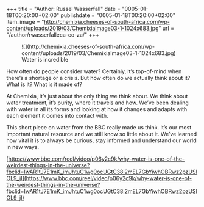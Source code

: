 +++
title = "Author: Russel Wasserfall"
date = "0005-01-18T00:20:00+02:00"
publishdate = "0005-01-18T00:20:00+02:00"
item_image = "http://chemixia.cheeses-of-south-africa.com/wp-content/uploads/2019/03/ChemixiaImage03-1-1024x683.jpg"
url = "/author/rwasserfalleca-co-za/"
+++

<figure class="wp-block-image">![](http://chemixia.cheeses-of-south-africa.com/wp-content/uploads/2019/03/ChemixiaImage03-1-1024x683.jpg)

<figcaption>Water is incredible</figcaption>

</figure>

How often do people consider water? Certainly, it’s top-of-mind when there’s a shortage or a crisis. But how often do we actually think about it? What is it? What is it made of?

At Chemixia, it’s just about the only thing we think about. We think about water treatment, it’s purity, where it travels and how. We’ve been dealing with water in all its forms and looking at how it changes and adapts with each element it comes into contact with.

This short piece on water from the BBC really made us think. It’s our most important natural resource and we still know so little about it. We’ve learned how vital it is to always be curious, stay informed and understand our world in new ways.

[https://www.bbc.com/reel/video/p06y2c9k/why-water-is-one-of-the-weirdest-things-in-the-universe?fbclid=IwAR1tJ7E1mK_imJhtuC1wg0ocUGtC38i2mEL7GbYiwhOBRwz2pzUSIOL9_jI](https://www.bbc.com/reel/video/p06y2c9k/why-water-is-one-of-the-weirdest-things-in-the-universe?fbclid=IwAR1tJ7E1mK_imJhtuC1wg0ocUGtC38i2mEL7GbYiwhOBRwz2pzUSIOL9_jI)